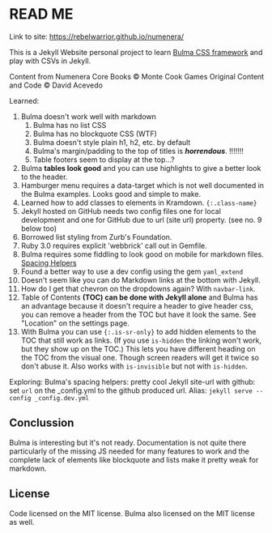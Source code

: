 # READ ME

Link to site: https://rebelwarrior.github.io/numenera/

This is a Jekyll Website personal project to learn [Bulma CSS framework](https://bulma.io/) and play with CSVs in Jekyll.

Content from Numenera Core Books © Monte Cook Games
Original Content and Code © David Acevedo 

Learned:
1. Bulma doesn't work well with markdown
	1. Bulma has no list CSS
	2. Bulma has no blockquote CSS (WTF)
	3. Bulma doesn't style plain h1, h2, etc. by default
	4. Bulma's margin/padding to the top of titles is ___horrendous___. !!!!!!!
	5. Table footers seem to display at the top...?
2. Bulma __tables look good__ and you can use highlights to give a better look to the header. 
3. Hamburger menu requires a data-target which is not well documented in the Bulma examples. Looks good and simple to make. 
4. Learned how to add classes to elements in Kramdown. `{:.class-name}`
5. Jekyll hosted on GitHub needs two config files one for local development and one for GitHub due to url (site url) property. (see no. 9 below too)
6. Borrowed list styling from Zurb's Foundation. 
7. Ruby 3.0 requires explicit 'webbrick' call out in Gemfile.
8. Bulma requires some fiddling to look good on mobile for markdown files. [Spacing Helpers](https://bulma.io/documentation/helpers/spacing-helpers/)
9. Found a better way to use a dev config using the gem `yaml_extend`
10. Doesn't seem like you can do Markdown links at the bottom with Jekyll. 
11. How do I get that chevron on the dropdowns again? With `navbar-link`. 
12. Table of Contents **(TOC) can be done with Jekyll alone** and Bulma has an advantage because it doesn't require a header to give header css, you can remove a header from the TOC but have it look the same. See "Location" on the settings page. 
13. With Bulma you can use `{:.is-sr-only}` to add hidden elements to the TOC that still work as links. (If you use `is-hidden` the linking won't work, but they show up on the TOC.) This lets you have different heading on the TOC from the visual one. Though screen readers will get it twice so don't abuse it. Also works with `is-invisible` but not with `is-hidden`.

Exploring:
Bulma's spacing helpers: pretty cool 
Jekyll site-url with github: set `url` on the _config.yml to the github produced url. 
Alias: `jekyll serve --config _config.dev.yml`


## Conclussion 

Bulma is interesting but it's not ready. Documentation is not quite there particularly of the missing JS needed for many features to work and the complete lack of elements like blockquote and lists make it pretty weak for markdown. 

## License 
Code licensed on the MIT license. 
Bulma also licensed on the MIT license as well. 